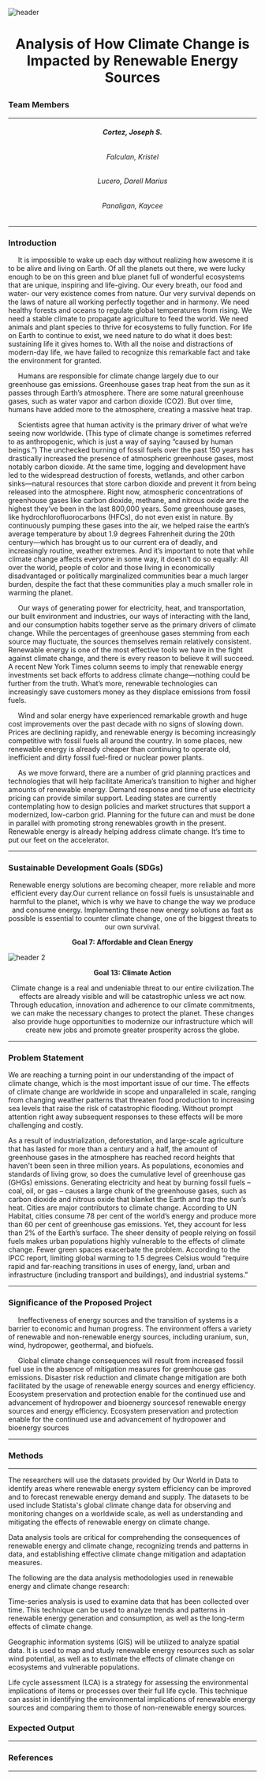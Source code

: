 ![header](https://user-images.githubusercontent.com/114766731/232354270-c48df43d-bc4e-442d-9863-1bfac8f3857c.png)
# <p align="center"> Analysis of How Climate Change is Impacted by Renewable Energy Sources </p>

### Team Members

-----
**<h6 align="center">Cortez, Joseph S.</h6>**
**<h6 align="center">Falculan, Kristel</h6>**
**<h6 align="center">Lucero, Darell Marius</h6>**
**<h6 align="center">Panaligan, Kaycee</h6>**

-----
### Introduction
&nbsp;&nbsp;&nbsp;&nbsp;&nbsp;It is impossible to wake up each day without realizing how awesome it is to be alive and living on Earth. Of all the planets out there, we were lucky enough to be on this green and blue planet full of wonderful ecosystems that are unique, inspiring and life-giving. Our every breath, our food and water- our very existence comes from nature.  Our very survival depends on the laws of nature all working perfectly together and in harmony. We need healthy forests and oceans to regulate global temperatures from rising. We need a stable climate to propagate agriculture to feed the world. We need animals and plant species to thrive for ecosystems to fully function. For life on Earth to continue to exist, we need nature to do what it does best: sustaining life it gives homes to. With all the noise and distractions of modern-day life, we have failed to recognize this remarkable fact and take the environment for granted.

&nbsp;&nbsp;&nbsp;&nbsp;&nbsp;Humans are responsible for climate change largely due to our greenhouse gas emissions. Greenhouse gases trap heat from the sun as it passes through Earth’s atmosphere. There are some natural greenhouse gases, such as water vapor and carbon dioxide (CO2). But over time, humans have added more to the atmosphere, creating a massive heat trap.

&nbsp;&nbsp;&nbsp;&nbsp;&nbsp;Scientists agree that human activity is the primary driver of what we’re seeing now worldwide. (This type of climate change is sometimes referred to as anthropogenic, which is just a way of saying “caused by human beings.”) The unchecked burning of fossil fuels over the past 150 years has drastically increased the presence of atmospheric greenhouse gases, most notably carbon dioxide. At the same time, logging and development have led to the widespread destruction of forests, wetlands, and other carbon sinks—natural resources that store carbon dioxide and prevent it from being released into the atmosphere.
Right now, atmospheric concentrations of greenhouse gases like carbon dioxide, methane, and nitrous oxide are the highest they’ve been in the last 800,000 years. Some greenhouse gases, like hydrochlorofluorocarbons (HFCs), do not even exist in nature. By continuously pumping these gases into the air, we helped raise the earth’s average temperature by about 1.9 degrees Fahrenheit during the 20th century—which has brought us to our current era of deadly, and increasingly routine, weather extremes. And it’s important to note that while climate change affects everyone in some way, it doesn’t do so equally: All over the world, people of color and those living in economically disadvantaged or politically marginalized communities bear a much larger burden, despite the fact that these communities play a much smaller role in warming the planet.

&nbsp;&nbsp;&nbsp;&nbsp;&nbsp;Our ways of generating power for electricity, heat, and transportation, our built environment and industries, our ways of interacting with the land, and our consumption habits together serve as the primary drivers of climate change. While the percentages of greenhouse gases stemming from each source may fluctuate, the sources themselves remain relatively consistent.
Renewable energy is one of the most effective tools we have in the fight against climate change, and there is every reason to believe it will succeed. A recent New York Times column seems to imply that renewable energy investments set back efforts to address climate change—nothing could be further from the truth. What’s more, renewable technologies can increasingly save customers money as they displace emissions from fossil fuels.

&nbsp;&nbsp;&nbsp;&nbsp;&nbsp;Wind and solar energy have experienced remarkable growth and huge cost improvements over the past decade with no signs of slowing down. Prices are declining rapidly, and renewable energy is becoming increasingly competitive with fossil fuels all around the country. In some places, new renewable energy is already cheaper than continuing to operate old, inefficient and dirty fossil fuel-fired or nuclear power plants.

&nbsp;&nbsp;&nbsp;&nbsp;&nbsp;As we move forward, there are a number of grid planning practices and technologies that will help facilitate America’s transition to higher and higher amounts of renewable energy. Demand response and time of use electricity pricing can provide similar support. Leading states are currently contemplating how to design policies and market structures that support a modernized, low-carbon grid. Planning for the future can and must be done in parallel with promoting strong renewables growth in the present. Renewable energy is already helping address climate change. It’s time to put our feet on the accelerator.

-----

### Sustainable Development Goals (SDGs)

<p align = "center">Renewable energy solutions are becoming cheaper, more reliable and more efficient every day.Our current reliance on fossil fuels is unsustainable and harmful to the planet, which is why we have to change the way we produce and consume energy. Implementing these new energy solutions as fast as possible is essential to counter climate change, one of the biggest threats to our own survival.</p>

**<p align="center">Goal 7: Affordable and Clean Energy </p>**

![header 2](https://user-images.githubusercontent.com/114766731/232507317-5b461359-ff05-4083-b710-adb108905862.png)

**<p align="center">Goal 13: Climate Action </p>**

<p align = "center">Climate change is a real and undeniable threat to our entire civilization.The effects are already visible and will be catastrophic unless we act now. Through education, innovation and adherence to our climate commitments, we can make the necessary changes to protect the planet. These changes also provide huge opportunities to modernize our infrastructure which will create new jobs and promote greater prosperity across the globe.</p>

-----

### Problem Statement
We are reaching a turning point in our understanding of the impact of climate change, which is the most important issue of our time. The effects of climate change are worldwide in scope and unparalleled in scale, ranging from changing weather patterns that threaten food production to increasing sea levels that raise the risk of catastrophic flooding. Without prompt attention right away subsequent responses to these effects will be more challenging and costly.

As a result of industrialization, deforestation, and large-scale agriculture that has lasted for more than a century and a half, the amount of greenhouse gases in the atmosphere has reached record heights that haven't been seen in three million years. As populations, economies and standards of living grow, so does the cumulative level of greenhouse gas (GHGs) emissions. Generating electricity and heat by burning fossil fuels – coal, oil, or gas – causes a large chunk of the greenhouse gases, such as carbon dioxide and nitrous oxide that blanket the Earth and trap the sun’s heat. Cities are major contributors to climate change. According to UN Habitat, cities consume 78 per cent of the world’s energy and produce more than 60 per cent of greenhouse gas emissions. Yet, they account for less than 2% of the Earth’s surface. The sheer density of people relying on fossil fuels makes urban populations highly vulnerable to the effects of climate change. Fewer green spaces exacerbate the problem. According to the IPCC report, limiting global warming to 1.5 degrees Celsius would “require rapid and far-reaching transitions in uses of energy, land, urban and infrastructure (including transport and buildings), and industrial systems.”

-----
### Significance of the Proposed Project
&nbsp;&nbsp;&nbsp;&nbsp;&nbsp;Ineffectiveness of energy sources and the transition of systems is a barrier to economic and human progress. The environment offers a variety of renewable and non-renewable energy sources, including uranium, sun, wind, hydropower, geothermal, and biofuels. 

&nbsp;&nbsp;&nbsp;&nbsp;&nbsp;Global climate change consequences will result from increased fossil fuel use in the absence of mitigation measures for greenhouse gas emissions. Disaster risk reduction and climate change mitigation are both facilitated by the usage of renewable energy sources and energy efficiency. Ecosystem preservation and protection enable for the continued use and advancement of hydropower and bioenergy sourcesof renewable energy sources and energy efficiency. Ecosystem preservation and protection enable for the continued use and advancement of hydropower and bioenergy sources

-----
### Methods
-----
The researchers will use the datasets provided by Our World in Data to identify areas where renewable energy system efficiency can be improved and to forecast renewable energy demand and supply. The datasets to be used include Statista's global climate change data for observing and monitoring changes on a worldwide scale, as well as understanding and mitigating the effects of renewable energy on climate change. 

Data analysis tools are critical for comprehending the consequences of renewable energy and climate change, recognizing trends and patterns in data, and establishing effective climate change mitigation and adaptation measures.

The following are the data analysis methodologies used in renewable energy and climate change research:

Time-series analysis is used to examine data that has been collected over time. This technique can be used to analyze trends and patterns in renewable energy generation and consumption, as well as the long-term effects of climate change.

Geographic information systems (GIS) will be utilized to analyze spatial data. It is used to map and study renewable energy resources such as solar wind potential, as well as to estimate the effects of climate change on ecosystems and vulnerable populations.

Life cycle assessment (LCA) is a strategy for assessing the environmental implications of items or processes over their full life cycle. This technique can assist in identifying the environmental implications of renewable energy sources and comparing them to those of non-renewable energy sources.


### Expected Output
-----
### References

-----

